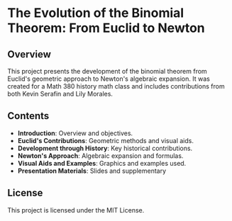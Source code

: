 # The Evolution of the Binomial Theorem: From Euclid to Newton

## Overview
This project presents the development of the binomial theorem from Euclid's geometric approach to Newton's algebraic expansion. It was created for a Math 380 history math class and includes contributions from both Kevin Serafin and Lily Morales.

## Contents
- **Introduction**: Overview and objectives.
- **Euclid's Contributions**: Geometric methods and visual aids.
- **Development through History**: Key historical contributions.
- **Newton's Approach**: Algebraic expansion and formulas.
- **Visual Aids and Examples**: Graphics and examples used.
- **Presentation Materials**: Slides and supplementary 

## License
This project is licensed under the MIT License.
